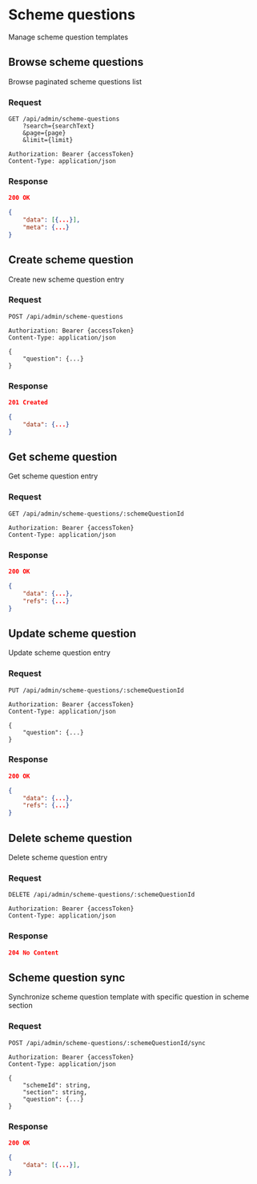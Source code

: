 # Scheme questions

Manage scheme question templates

## Browse scheme questions

Browse paginated scheme questions list

### Request

```http
GET /api/admin/scheme-questions
    ?search={searchText}
    &page={page}
    &limit={limit}

Authorization: Bearer {accessToken}
Content-Type: application/json
```

### Response

```json
200 OK

{
    "data": [{...}],
    "meta": {...}
}
```

## Create scheme question

Create new scheme question entry

### Request

```http
POST /api/admin/scheme-questions

Authorization: Bearer {accessToken}
Content-Type: application/json

{
    "question": {...}
}
```

### Response

```json
201 Created

{
    "data": {...}
}
```

## Get scheme question

Get scheme question entry

### Request

```http
GET /api/admin/scheme-questions/:schemeQuestionId

Authorization: Bearer {accessToken}
Content-Type: application/json
```

### Response

```json
200 OK

{
    "data": {...},
    "refs": {...}
}
```

## Update scheme question

Update scheme question entry

### Request

```http
PUT /api/admin/scheme-questions/:schemeQuestionId

Authorization: Bearer {accessToken}
Content-Type: application/json

{
    "question": {...}
}
```

### Response

```json
200 OK

{
    "data": {...},
    "refs": {...}
}
```

## Delete scheme question

Delete scheme question entry

### Request

```http
DELETE /api/admin/scheme-questions/:schemeQuestionId

Authorization: Bearer {accessToken}
Content-Type: application/json
```

### Response

```json
204 No Content
```


## Scheme question sync

Synchronize scheme question template with specific question in scheme section

### Request

```http
POST /api/admin/scheme-questions/:schemeQuestionId/sync

Authorization: Bearer {accessToken}
Content-Type: application/json

{
    "schemeId": string,
    "section": string,
    "question": {...}
}
```

### Response

```json
200 OK

{
    "data": [{...}],
}
```
